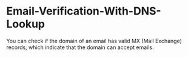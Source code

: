 # Email-Verification-With-DNS-Lookup
You can check if the domain of an email has valid MX (Mail Exchange) records, which indicate that the domain can accept emails.
